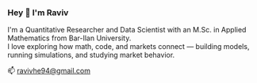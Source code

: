 ### Hey 👋 I'm Raviv

I'm a Quantitative Researcher and Data Scientist with an M.Sc. in Applied Mathematics from Bar-Ilan University.  
I love exploring how math, code, and markets connect — building models, running simulations, and studying market behavior.  

📫 ravivhe94@gmail.com

<!---
Raviv-Herrera/Raviv-Herrera is a ✨ special ✨ repository because its `README.md` (this file) appears on your GitHub profile.
You can click the Preview link to take a look at your changes.
--->
